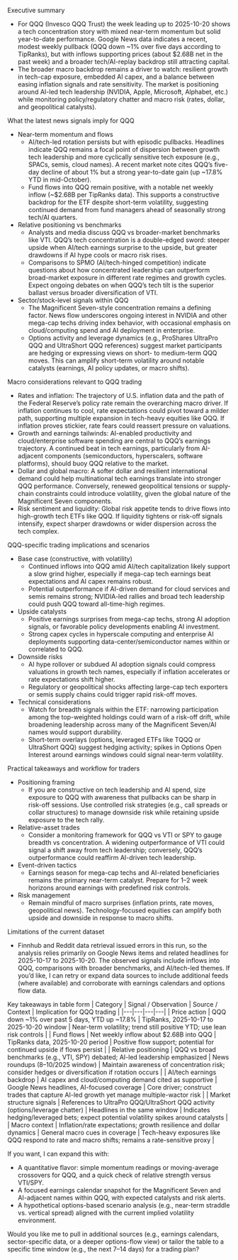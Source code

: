 Executive summary
- For QQQ (Invesco QQQ Trust) the week leading up to 2025-10-20 shows a tech concentration story with mixed near-term momentum but solid year-to-date performance. Google News data indicates a recent, modest weekly pullback (QQQ down ~1% over five days according to TipRanks), but with inflows supporting prices (about $2.68B net in the past week) and a broader tech/AI-replay backdrop still attracting capital.
- The broader macro backdrop remains a driver to watch: resilient growth in tech-cap exposure, embedded AI capex, and a balance between easing inflation signals and rate sensitivity. The market is positioning around AI-led tech leadership (NVIDIA, Apple, Microsoft, Alphabet, etc.) while monitoring policy/regulatory chatter and macro risk (rates, dollar, and geopolitical catalysts).

What the latest news signals imply for QQQ
- Near-term momentum and flows
  - AI/tech-led rotation persists but with episodic pullbacks. Headlines indicate QQQ remains a focal point of dispersion between growth tech leadership and more cyclically sensitive tech exposure (e.g., SPACs, semis, cloud names). A recent market note cites QQQ’s five-day decline of about 1% but a strong year-to-date gain (up ~17.8% YTD in mid-October).
  - Fund flows into QQQ remain positive, with a notable net weekly inflow (~$2.68B per TipRanks data). This supports a constructive backdrop for the ETF despite short-term volatility, suggesting continued demand from fund managers ahead of seasonally strong tech/AI quarters.
- Relative positioning vs benchmarks
  - Analysts and media discuss QQQ vs broader-market benchmarks like VTI. QQQ’s tech concentration is a double-edged sword: steeper upside when AI/tech earnings surprise to the upside, but greater drawdowns if AI hype cools or macro risk rises.
  - Comparisons to SPMO (AI/tech-hinged competition) indicate questions about how concentrated leadership can outperform broad-market exposure in different rate regimes and growth cycles. Expect ongoing debates on when QQQ’s tech tilt is the superior ballast versus broader diversification of VTI.
- Sector/stock-level signals within QQQ
  - The Magnificent Seven-style concentration remains a defining factor. News flow underscores ongoing interest in NVIDIA and other mega-cap techs driving index behavior, with occasional emphasis on cloud/computing spend and AI deployment in enterprise.
  - Options activity and leverage dynamics (e.g., ProShares UltraPro QQQ and UltraShort QQQ references) suggest market participants are hedging or expressing views on short- to medium-term QQQ moves. This can amplify short-term volatility around notable catalysts (earnings, AI policy updates, or macro shifts).

Macro considerations relevant to QQQ trading
- Rates and inflation: The trajectory of U.S. inflation data and the path of the Federal Reserve’s policy rate remain the overarching macro driver. If inflation continues to cool, rate expectations could pivot toward a milder path, supporting multiple expansion in tech-heavy equities like QQQ. If inflation proves stickier, rate fears could reassert pressure on valuations.
- Growth and earnings tailwinds: AI-enabled productivity and cloud/enterprise software spending are central to QQQ’s earnings trajectory. A continued beat in tech earnings, particularly from AI-adjacent components (semiconductors, hyperscalers, software platforms), should buoy QQQ relative to the market.
- Dollar and global macro: A softer dollar and resilient international demand could help multinational tech earnings translate into stronger QQQ performance. Conversely, renewed geopolitical tensions or supply-chain constraints could introduce volatility, given the global nature of the Magnificent Seven components.
- Risk sentiment and liquidity: Global risk appetite tends to drive flows into high-growth tech ETFs like QQQ. If liquidity tightens or risk-off signals intensify, expect sharper drawdowns or wider dispersion across the tech complex.

QQQ-specific trading implications and scenarios
- Base case (constructive, with volatility)
  - Continued inflows into QQQ amid AI/tech capitalization likely support a slow grind higher, especially if mega-cap tech earnings beat expectations and AI capex remains robust.
  - Potential outperformance if AI-driven demand for cloud services and semis remains strong; NVIDIA-led rallies and broad tech leadership could push QQQ toward all-time-high regimes.
- Upside catalysts
  - Positive earnings surprises from mega-cap techs, strong AI adoption signals, or favorable policy developments enabling AI investment.
  - Strong capex cycles in hyperscale computing and enterprise AI deployments supporting data-center/semiconductor names within or correlated to QQQ.
- Downside risks
  - AI hype rollover or subdued AI adoption signals could compress valuations in growth tech names, especially if inflation accelerates or rate expectations shift higher.
  - Regulatory or geopolitical shocks affecting large-cap tech exporters or semis supply chains could trigger rapid risk-off moves.
- Technical considerations
  - Watch for breadth signals within the ETF: narrowing participation among the top-weighted holdings could warn of a risk-off drift, while broadening leadership across many of the Magnificent Seven/AI names would support durability.
  - Short-term overlays (options, leveraged ETFs like TQQQ or UltraShort QQQ) suggest hedging activity; spikes in Options Open Interest around earnings windows could signal near-term volatility.

Practical takeaways and workflow for traders
- Positioning framing
  - If you are constructive on tech leadership and AI spend, size exposure to QQQ with awareness that pullbacks can be sharp in risk-off sessions. Use controlled risk strategies (e.g., call spreads or collar structures) to manage downside risk while retaining upside exposure to the tech rally.
- Relative-asset trades
  - Consider a monitoring framework for QQQ vs VTI or SPY to gauge breadth vs concentration. A widening outperformance of VTI could signal a shift away from tech leadership; conversely, QQQ’s outperformance could reaffirm AI-driven tech leadership.
- Event-driven tactics
  - Earnings season for mega-cap techs and AI-related beneficiaries remains the primary near-term catalyst. Prepare for 1–2 week horizons around earnings with predefined risk controls.
- Risk management
  - Remain mindful of macro surprises (inflation prints, rate moves, geopolitical news). Technology-focused equities can amplify both upside and downside in response to macro shifts.

Limitations of the current dataset
- Finnhub and Reddit data retrieval issued errors in this run, so the analysis relies primarily on Google News items and related headlines for 2025-10-17 to 2025-10-20. The observed signals include inflows into QQQ, comparisons with broader benchmarks, and AI/tech-led themes. If you’d like, I can retry or expand data sources to include additional feeds (where available) and corroborate with earnings calendars and options flow data.

Key takeaways in table form
| Category | Signal / Observation | Source / Context | Implication for QQQ trading |
|---|---|---|---|
| Price action | QQQ down ~1% over past 5 days, YTD up ~17.8% | TipRanks, 2025-10-17 to 2025-10-20 window | Near-term volatility; trend still positive YTD; use lean risk controls |
| Fund flows | Net weekly inflow about $2.68B into QQQ | TipRanks data, 2025-10-20 period | Positive flow support; potential for continued upside if flows persist |
| Relative positioning | QQQ vs broad benchmarks (e.g., VTI, SPY) debated; AI-led leadership emphasized | News roundups (8–10/2025 window) | Maintain awareness of concentration risk; consider hedges or diversification if rotation occurs |
| AI/tech earnings backdrop | AI capex and cloud/computing demand cited as supportive | Google News headlines, AI-focused coverage | Core driver; construct trades that capture AI-led growth yet manage multiple-wactor risk |
| Market structure signals | References to UltraPro QQQ/UltraShort QQQ activity (options/leverage chatter) | Headlines in the same window | Indicates hedging/leveraged bets; expect potential volatility spikes around catalysts |
| Macro context | Inflation/rate expectations; growth resilience and dollar dynamics | General macro cues in coverage | Tech-heavy exposures like QQQ respond to rate and macro shifts; remains a rate-sensitive proxy |

If you want, I can expand this with:
- A quantitative flavor: simple momentum readings or moving-average crossovers for QQQ, and a quick check of relative strength versus VTI/SPY.
- A focused earnings calendar snapshot for the Magnificent Seven and AI-adjacent names within QQQ, with expected catalysts and risk alerts.
- A hypothetical options-based scenario analysis (e.g., near-term straddle vs. vertical spread) aligned with the current implied volatility environment.

Would you like me to pull in additional sources (e.g., earnings calendars, sector-specific data, or a deeper options-flow view) or tailor the table to a specific time window (e.g., the next 7–14 days) for a trading plan?